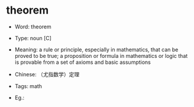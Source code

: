 # theorem

- Word: theorem

- Type: noun [C]
- Meaning: a rule or principle, especially in mathematics, that can be proved to be true; a proposition or formula in mathematics or logic that is provable from a set of axioms and basic assumptions
- Chinese: （尤指数学）定理
- Tags: math
- Eg.: 

